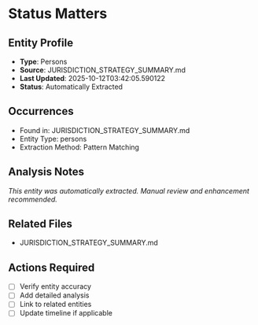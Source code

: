 # Status Matters

## Entity Profile
- **Type**: Persons
- **Source**: JURISDICTION_STRATEGY_SUMMARY.md
- **Last Updated**: 2025-10-12T03:42:05.590122
- **Status**: Automatically Extracted

## Occurrences
- Found in: JURISDICTION_STRATEGY_SUMMARY.md
- Entity Type: persons
- Extraction Method: Pattern Matching

## Analysis Notes
*This entity was automatically extracted. Manual review and enhancement recommended.*

## Related Files
- JURISDICTION_STRATEGY_SUMMARY.md

## Actions Required
- [ ] Verify entity accuracy
- [ ] Add detailed analysis
- [ ] Link to related entities
- [ ] Update timeline if applicable
